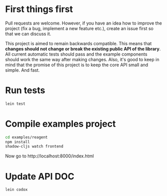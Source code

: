 # First things first

Pull requests are welcome. However, if you have an idea how to improve the project (fix a bug, implement a new feature etc.), create an issue first so that we can discuss it.

This project is aimed to remain backwards compatible. This means that **changes should not change or break the existing public API of the library**. All current automatic tests should pass and the example components should work the same way after making changes. Also, it's good to keep in mind that the promise of this project is to keep the core API small and simple. And fast.

# Run tests

```bash
lein test
```

# Compile examples project

```bash
cd examples/reagent
npm install
shadow-cljs watch frontend
```

Now go to http://localhost:8000/index.html

# Update API DOC

```bash
lein codox
```

